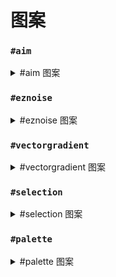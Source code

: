 # 图案

### `#aim`

<details>

<summary>#aim 图案</summary>

将玩家瞄准的方块作为图案。

<img src="../../.gitbook/assets/aimPattern.gif" alt="" data-size="original">

</details>

### `#eznoise`

<details>

<summary>#eznoise 图案</summary>

**`#eznoisepattern[palette][noisePreset][<scale>][<seed>]`**\
**别名: `#eznp`**

使用噪声预设值返回调色板方块。\
**还包括以下内置预设:**

* **`#ridged[palette][<scale>][<seed>]`**
* **`#smoothcells[palette][<scale>][<seed>]`**&#x20;
* **`#voronoiedge[palette][<scale>][<seed>]`**

</details>

### `#vectorgradient`

<details>

<summary>#vectorgradient 图案</summary>

**`#vectorgradientpattern[palette][vector][distance][<noisePreset>][<noiseScale>][<noiseSeed>]`**\
**别名: `#vgradientp`**

沿给定距离长度的向量设置调色板方块，方块的选择基于距离和混合因子。也可以使用噪声预设。

</details>

### `#selection`

<details>

<summary>#selection 图案</summary>

**`#selection[selection][<offset>]`**

简写: **`#sel[selection][<offset>]`**

使用保存选择位置当前世界中的方块设置方块。\
效果如同选择区域被平铺/堆叠。

可选的 `<offset>` 变量可用于按给定向量偏移图案。

</details>

### `#palette`

<details>

<summary>#palette 图案</summary>

**`#palette[palette]`**

接受给定的调色板并返回调色板方块列表。\
可以用作随机方块图案。

例如 `//set #palette[##ice]` 与 `//set [blue_ice,packed_ice,ice]` 相同。

</details>
